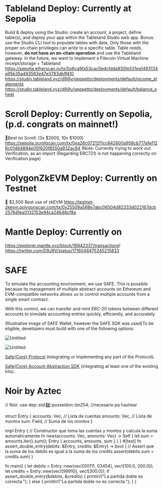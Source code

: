 # Tableland Deploy: Currently at Sepolia
Build & deploy using the Studio: create an account, a project, define table(s), and deploy your app within the Tableland Studio web app. Bonus: use the Studio CLI tool to populate tables with data, Only those with the proper on-chain privileges can *write* to a specific table. Table *reads*, however, **do not have an on-chain operation** and use the Tableland gateway.
In the future, we want to implement a Filecoin Virtual Machine receipt/storage + Tableland
https://sepolia.etherscan.io/tx/0x6ca9fa53cac0edcfdda935fe531ea1493134a95b35a493563e47e3783dbff410
https://studio.tableland.xyz/d9j9v/geppetto/deployments/default/income_statements
https://studio.tableland.xyz/d9j9v/geppetto/deployments/default/balance_sheet

# Scroll Deploy: Currently on Sepolia, (p.d. congrats on mainnet!)
🎯Best on Scroll: (3x $2000, 10x $1000)
https://sepolia.scrollscan.com/tx/0xa26c07212f1cc842600a958cb717a1ef126c01464894e05f620f8550a932ac84
(Note: Currently trying to work out Verification, as an import (Regarding ERC721) is not happening correctly on Verification page)

# PolygonZkEVM Deploy: Currently on Testnet
🔀 $2,500 Best use of zkEVM 
https://testnet-zkevm.polygonscan.com/tx/0x25509a568e7abc06504d82333d022167dcb25764fea0132153e94ca24648cf8a

# Mantle Deploy: Currently on 
https://explorer.mantle.xyz/block/16942337/transactions!
https://twitter.com/D9J9V/status/1716048475245215833 

# SAFE

To simulate the accounting environment, we use SAFE. This is possible because its management of multiple abstract accounts on Ethereum and EVM-compatible networks allows us to control multiple accounts from a single smart contract.

With this control, we can transfer and mint ERC-20 tokens between different accounts to simulate accounting entries quickly, efficiently, and accurately.

(Illustrative image of SAFE Wallet, however the SAFE SDK was used)To be eligible, developers must build with one of the following options:

![Untitled](https://www.notion.so/d9j9v/What-is-Geppetto-1151ef3b64ee4eb19cce4aea968bebff?pvs=4#f5dbec55275f44e8890657bb2ddec005)

![Untitled](https://www.notion.so/d9j9v/What-is-Geppetto-1151ef3b64ee4eb19cce4aea968bebff?pvs=4#eea7aa241e4642acac30be73ab065b91)

[Safe{Core} Protocol](https://github.com/safe-global/safe-core-protocol-specs) (integrating or implementing any part of the Protocol). 

[Safe{Core} Account Abstraction SDK](https://github.com/safe-global/safe-core-sdk) (integrating at least one of the existing kits).

# Noir by Aztec

// Noir.
use dep::std::hash::posseidon::bn254; //necesario pa hashear

struct Entry {
    accounts: Vec<u8>,  // Lista de cuentas
    amounts: Vec<u8>,      // Lista de montos
    sum: Field,               // Suma de los montos
}

impl Entry {
    // Constructor que toma las cuentas y montos y calcula la suma automáticamente
    fn new(accounts: Vec<u8>, amounts: Vec<u8>) -> Self {
        let sum = amounts.iter().sum();
        Entry { accounts, amounts, sum }
    }
}
#[test]
fn assert_double_entry(debits: &Entry, credits: &Entry) -> bool {
    // Assert que la suma de los debits es igual a la suma de los credits
    assert(debits.sum = credits.sum)
}

fn main() {
    let debits = Entry::new(vec![00111, 03454], vec![100.0, 200.0]);
    let credits = Entry::new(vec![99910], vec![300.0]);
    if assert_double_entry(&debits, &credits) {
        println!("La partida doble es correcta.");
    } else {
        println!("La partida doble no es correcta.");
    }
}
